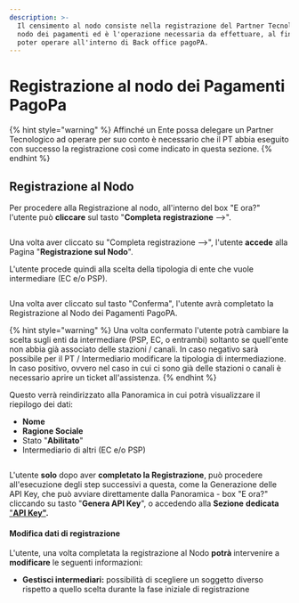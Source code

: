 ```yaml
---
description: >-
  Il censimento al nodo consiste nella registrazione del Partner Tecnologico al
  nodo dei pagamenti ed è l'operazione necessaria da effettuare, al fine di
  poter operare all'interno di Back office pagoPA.
---
```


# Registrazione al nodo dei Pagamenti PagoPa

{% hint style="warning" %}
Affinché un Ente possa delegare un Partner Tecnologico ad operare per suo conto è necessario che il PT abbia eseguito con successo la registrazione così come indicato in questa sezione.&#x20;
{% endhint %}

## Registrazione al Nodo

Per procedere alla Registrazione al nodo, all'interno del box "E ora?" l'utente può **cliccare** sul tasto "**Completa registrazione** -->".

<figure><img src="../../.gitbook/assets/Screenshot 2024-02-16 alle 23.15.59 (1).png" alt=""><figcaption></figcaption></figure>

Una volta aver cliccato su "Completa registrazione -->", l'utente **accede** alla Pagina "**Registrazione sul Nodo**".

L'utente procede quindi alla scelta della tipologia di ente che vuole intermediare (EC e/o PSP).

<figure><img src="../../.gitbook/assets/Screenshot 2024-02-17 alle 08.52.17.png" alt=""><figcaption></figcaption></figure>

Una volta aver cliccato sul tasto "Conferma", l'utente avrà completato la Registrazione al Nodo dei Pagamenti PagoPA.

{% hint style="warning" %}
Una volta confermato l'utente potrà cambiare la scelta sugli enti da intermediare (PSP, EC, o entrambi) soltanto se quell'ente non abbia già associato delle stazioni / canali. In caso negativo sarà possibile per il PT / Intermediario modificare la tipologia di intermediazione. In caso positivo, ovvero nel caso in cui ci sono già delle stazioni o canali è necessario aprire un ticket all'assistenza.
{% endhint %}

Questo verrà reindirizzato alla Panoramica in cui potrà visualizzare il riepilogo dei dati:

* **Nome**
* **Ragione Sociale**
* Stato "**Abilitato**"
* Intermediario di altri (EC e/o PSP)

<figure><img src="../../.gitbook/assets/Screenshot 2024-02-16 alle 19.36.05.png" alt=""><figcaption></figcaption></figure>

L'utente **solo** dopo aver **completato la Registrazione**, può procedere all'esecuzione degli step successivi a questa, come la Generazione delle API Key, che può avviare direttamente dalla Panoramica - box "E ora?" cliccando su tasto "**Genera API Key**", o accedendo alla **Sezione** **dedicata** ["**API Key"**](generazione-api-key.md)**.**

#### Modifica dati di registrazione

L'utente, una volta completata la registrazione al Nodo **potrà** intervenire a **modificare** le seguenti informazioni:

* **Gestisci intermediari:** possibilità di scegliere un soggetto diverso rispetto a quello scelta durante la fase iniziale di registrazione



